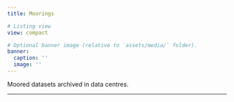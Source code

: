 ```yaml
---
title: Moorings

# Listing view
view: compact

# Optional banner image (relative to `assets/media/` folder).
banner:
  caption: ''
  image: ''
---
```

Moored datasets archived in data centres.

<hr/>